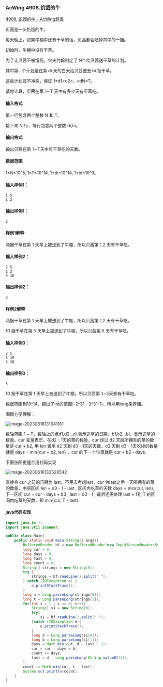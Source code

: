 ### AcWing 4908.饥饿的牛

[4908. 饥饿的牛 - AcWing题库](https://www.acwing.com/problem/content/description/4911/)

贝茜是一头饥饿的牛。

每天晚上，如果牛棚中还有干草的话，贝茜都会吃掉其中的一捆。

初始时，牛棚中没有干草。

为了让贝茜不被饿死，农夫约翰制定了 N个给贝茜送干草的计划。

其中第 i 个计划是在第 di 天的白天给贝茜送去 bi 捆干草。

这些计划互不冲突，保证 1≤d1<d2<…<dN≤T。

请你计算，贝茜在第 1∼T 天中有多少天有干草吃。

#### 输入格式

第一行包含两个整数 N 和 T。

接下来 N 行，每行包含两个整数 di,bi。

#### 输出格式

输出贝茜在第 1∼T天中有干草吃的天数。

#### 数据范围

1≤N≤10^5,
1≤T≤10^14,
1≤di≤10^14,
1≤bi≤10^9。

#### 输入样例1：

```
1 5
1 2
```

#### 输出样例1：

```
2
```

#### 样例1解释

两捆干草在第 1 天早上被送到了牛棚，所以贝茜第 1,2 天有干草吃。

#### 输入样例2：

```
2 5
1 2
5 10
```

#### 输出样例2：

```
3
```

#### 样例2解释

两捆干草在第 1 天早上被送到了牛棚，所以贝茜第 1,2 天有干草吃。

10 捆干草在第 5 天早上被送到了牛棚，所以贝茜第 5 天有干草吃。

#### 输入样例3：

```
2 5
1 10
5 10
```

#### 输出样例3：

```
5
```

10 捆干草在第 1 天早上被送到了牛棚，所以贝茜第 1∼5天都有干草吃。

数据范围到10^14，超出了int的范围(-2^31 - 2^31-1)，所以用long来存储。

画图方便理解：

![image-20230616131641181](C:\Users\23694\AppData\Roaming\Typora\typora-user-images\image-20230616131641181.png)

数轴范围 1 ~ T，数轴上的点d1,d2...di,表示送草的日期，b1,b2...bi，表示送草的数量。cur 变量表示，在d2 - 1天的草的数量，cur 经过 d2 天后所拥有的草的数量是 cur + b2, 用 len 表示 d2 天到 d3 - 1天的天数，d2 天到 d3 - 1天吃掉的数量就是 days = min{cur + b2, len} ，cur 的下一个位置就是 cur + b2 - days.

下面张图更适合用代码实现

![image-20230616132526542](C:\Users\23694\AppData\Roaming\Typora\typora-user-images\image-20230616132526542.png)

直接令 cur 之前的日期为 last，不用去考虑last，cur 为last之后一天所拥有的草的数量，中间区间 len = d3 - 1 - last , 区间内吃草的天数 days = min{cur, len}, 下一区间 cur = cur - days + b3 , last = d3 - 1 , 最后还需处理 last + 1到 T 的区间内吃草的天数，即 min{cur, T - last}.

#### java代码实现

```java
import java.io.*;
import java.util.Scanner;

public class Main{
    public static void main(String[] args){
        BufferedReader bf = new BufferedReader(new InputStreamReader(System.in));
        long cur = 0;
        long days = 0;
        long last = 0;
        long count = 0;
        String[] strings = new String[0];
        try {
            strings = bf.readLine().split(" ");
        } catch (IOException e) {
            e.printStackTrace();
        }
        long n = Long.parseLong(strings[0]);
        long t = Long.parseLong(strings[1]);
        for(int i = 1 ; i <= n; i++){
            String[] s1 = new String[0];
            try{
                s1 = bf.readLine().split(" ");
            }catch (IOException e){
                e.printStackTrace();
            }
            long d = Long.parseLong(s1[0]);
            long b = Long.parseLong(s1[1]);
            days = Math.min(cur, d - last - 1);
            cur = cur - days + b;
            count += days;
            last = d - Long.parseLong(String.valueOf(1));
        }
        count += Math.min(cur, t - last);
        System.out.println(count);
    }
}
```

